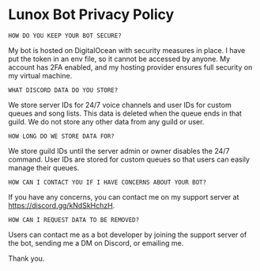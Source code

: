 # Lunox Bot Privacy Policy

 
`HOW DO YOU KEEP YOUR BOT SECURE?`

My bot is hosted on DigitalOcean with security measures in place. I have put the token in an env file, so it cannot be accessed by anyone. My account has 2FA enabled, and my hosting provider ensures full security on my virtual machine.

`WHAT DISCORD DATA DO YOU STORE?`

We store server IDs for 24/7 voice channels and user IDs for custom queues and song lists. This data is deleted when the queue ends in that guild. We do not store any other data from any guild or user.

`HOW LONG DO WE STORE DATA FOR?`

We store guild IDs until the server admin or owner disables the 24/7 command. User IDs are stored for custom queues so that users can easily manage their queues.

`HOW CAN I CONTACT YOU IF I HAVE CONCERNS ABOUT YOUR BOT?`

If you have any concerns, you can contact me on my support server at https://discord.gg/kNdSkHchzH.

`HOW CAN I REQUEST DATA TO BE REMOVED?`

Users can contact me as a bot developer by joining the support server of the bot, sending me a DM on Discord, or emailing me.

Thank you.
